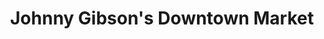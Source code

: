 ---
title: "Johnny Gibson's Downtown Market"
url: /tucson/johnny-gibsons-downtown-market/
shop: Supermarkt
---
